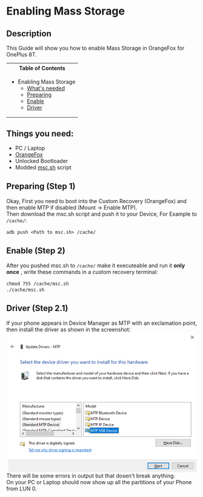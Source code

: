 # Enabling Mass Storage

## Description

This Guide will show you how to enable Mass Storage in OrangeFox for OnePlus 8T.

<table>
<tr><th>Table of Contents</th></th>
<tr><td>
  
- Enabling Mass Storage
   - [What's needed](#things-you-need)
   - [Preparing](#preparing-step-1)
   - [Enable](#enable-mass-storage-step-2)
   - [Driver](#enable-mass-storage-step-2.1)

</td></tr> </table>

## Things you need:
   - PC / Laptop
   - [OrangeFox](https://github.com/Wishmasterflo/android_device_oneplus_kebab/releases/download/V15/OrangeFox-R11.1-Unofficial-OnePlus8T_9R-V15.img)
   - Unlocked Bootloader
   - Modded [msc.sh](msc.sh) script

## Preparing (Step 1)

Okay, First you need to boot into the Custom Recovery (OrangeFox) and then enable MTP if disabled (Mount -> Enable MTP). <br />
Then download the msc.sh script and push it to your Device, For Example to `/cache/`: <br />
```
adb push <Path to msc.sh> /cache/
```

## Enable (Step 2)

After you pushed msc.sh to `/cache/` make it executeable and run it **only once** , write these commands in a custom recovery terminal:
```
chmod 755 /cache/msc.sh
./cache/msc.sh
```

## Driver (Step 2.1)

If your phone appears in Device Manager as MTP with an exclamation point, then install the driver as shown in the screenshot:
<img align="right" src="Install-Driver.png" width="500" alt="Preview">

There will be some errors in output but that dosen't break anything. <br />
On your PC or Laptop should now show up all the partitions of your Phone from LUN 0.
